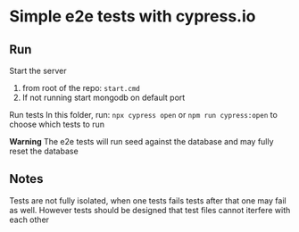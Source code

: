 # Simple e2e tests with cypress.io

## Run

Start the server
1. from root of the repo: `start.cmd`
2. If not running start mongodb on default port

Run tests
In this folder, run: `npx cypress open` or `npm run cypress:open` to choose which tests to run

**Warning** The e2e tests will run seed against the database and may fully reset the database


## Notes

Tests are not fully isolated, when one tests fails tests after that one may fail as well.
However tests should be designed that test files cannot iterfere with each other